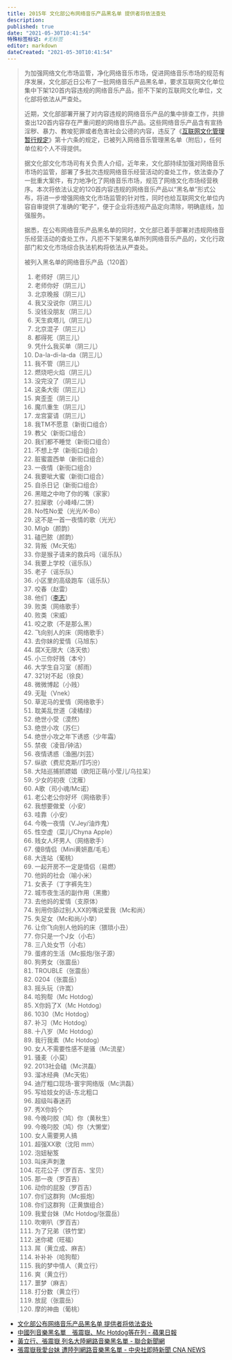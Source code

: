 ```yaml
---
title: 2015年 文化部公布网络音乐产品黑名单 提供者将依法查处
description:
published: true
date: "2021-05-30T10:41:54"
特殊标签标记: #无标签
editor: markdown
dateCreated: "2021-05-30T10:41:54"
---
```


> 为加强网络文化市场监管，净化网络音乐市场，促进网络音乐市场的规范有序发展，文化部近日公布了一批网络音乐产品黑名单，要求互联网文化单位集中下架120首内容违规的网络音乐产品，拒不下架的互联网文化单位，文化部将依法从严查处。
>
> 近期，文化部部署开展了对内容违规的网络音乐产品的集中排查工作，共排查出120首内容存在严重问题的网络音乐产品。这些网络音乐产品含有宣扬淫秽、暴力、教唆犯罪或者危害社会公德的内容，违反了《[互联网文化管理暂行规定](/rule/文化部/互联网文化管理暂行规定.md)》第十六条的规定，已被列入网络音乐管理黑名单（附后），任何单位和个人不得提供。
>
> 据文化部文化市场司有关负责人介绍，近年来，文化部持续加强对网络音乐市场的监管，部署了多批次违规网络音乐经营活动的查处工作，依法查办了一批重大案件，有力地净化了网络音乐市场，规范了网络文化市场经营秩序。本次将依法认定的120首内容违规的网络音乐产品以“黑名单”形式公布，将进一步增强网络文化市场监管的针对性，同时也给互联网文化单位内容自审提供了准确的“靶子”，便于企业将违规产品定向清除，明确底线，加强服务。
>
> 据悉，在公布网络音乐产品黑名单的同时，文化部已着手部署对违规网络音乐经营活动的查处工作，凡拒不下架黑名单所列网络音乐产品的，文化行政部门和文化市场综合执法机构将依法从严查处。
>
> 被列入黑名单的网络音乐产品（120首）
>
> 1. 老师好（阴三儿）
> 2. 老师你好（阴三儿）
> 3. 北京晚报（阴三儿）
> 4. 我又没说你（阴三儿）
> 5. 没钱没朋友（阴三儿）
> 6. 天生疯塔儿（阴三儿）
> 7. 北京混子（阴三儿）
> 8. 都得死（阴三儿）
> 9. 凭什么我买单（阴三儿）
> 10. Da-la-di-la-da（阴三儿）
> 11. 我不管（阴三儿）
> 12. 燃烧吧火焰（阴三儿）
> 13. 没完没了（阴三儿）
> 14. 这条大街（阴三儿）
> 15. 爽歪歪（阴三儿）
> 16. 魔爪重生（阴三儿）
> 17. 龙宫宴请（阴三儿）
> 18. 我TM不愿意（新街口组合）
> 19. 教父（新街口组合）
> 20. 我们都不睡觉（新街口组合）
> 21. 不想上学（新街口组合）
> 22. 脏蜜震西单（新街口组合）
> 23. 一夜情（新街口组合）
> 24. 我要呲大蜜（新街口组合）
> 25. 自杀日记（新街口组合）
> 26. 黑暗之中吻了你的嘴（家家）
> 27. 拉屎歌（小峰峰/二饼）
> 28. No性No爱（光光/K-Bo）
> 29. 这不是一首一夜情的歌（光光）
> 30. Mlgb（颜韵）
> 31. 磕巴脓（颜韵）
> 32. 背叛（Mc天佑）
> 33. 你是猴子请来的救兵吗（谣乐队）
> 34. 我要上学校（谣乐队）
> 35. 老子（谣乐队）
> 36. 小区里的高级跑车（谣乐队）
> 37. 咬春（赵雷）
> 38. 他们（[李志](/people/李志.md)）
> 39. 败类（网络歌手）
> 40. 败类（宋威）
> 41. 咬之歌（不是那么黑）
> 42. 飞向别人的床（网络歌手）
> 43. 去你妹的爱情（马旭东）
> 44. 腐X无限大（洛天依）
> 45. 小三你好贱（本兮）
> 46. 大学生自习室（郝雨）
> 47. 321对不起（徐良）
> 48. 微微博起（小贱）
> 49. 无耻（Vnek）
> 50. 草泥马的爱情（网络歌手）
> 51. 耽美乱世道（凌橘绿）
> 52. 绝世小受（漠然）
> 53. 绝世小攻（苏仨）
> 54. 绝世小攻之年下诱惑（少年霜）
> 55. 禁夜（凌音/钟洁）
> 56. 夜情诱惑（渔圈/刘芸）
> 57. 纵欲（费尼克斯/邝巧汾）
> 58. 大陆巡捕抓嫖娼（欧阳正萌/小莹儿/乌拉呆）
> 59. 少女的初夜（沈雁）
> 60. A歌（司小魂/Mc诺）
> 61. 老公老公你好坏（网络歌手）
> 62. 我想要做爱（小安）
> 63. 哇靠（小安）
> 64. 今晚一夜情（V.Jey/油炸鬼）
> 65. 性空虚（菜儿/Chyna Apple）
> 66. 贱女人坏男人（网络歌手）
> 67. 傻B情侣（Mini黄妍嘉/毛毛）
> 68. 大连站（葡桃）
> 69. 一起开房不一定是情侣（易燃）
> 70. 他妈的社会（喻小米）
> 71. 女表子（丁字裤先生）
> 72. 城市夜生活的副作用（黑撒）
> 73. 去他妈的爱情（支原体）
> 74. 别用你舔过别人XX的嘴说爱我（Mc和尚）
> 75. 失足女（Mc和尚/小举）
> 76. 让你飞向别人他妈的床（猥琐小丑）
> 77. 你只是一个J女（小右）
> 78. 三八处女节（小右）
> 79. 蛋疼的生活（Mc振炮/张子源）
> 80. 狗男女（张震岳）
> 81. TROUBLE（张震岳）
> 82. 0204（张震岳）
> 83. 摇头玩（许嵩）
> 84. 哈狗帮（Mc Hotdog）
> 85. X你妈了X（Mc Hotdog）
> 86. 1030（Mc Hotdog）
> 87. 补习（Mc Hotdog）
> 88. 十八岁（Mc Hotdog）
> 89. 我行我素（Mc Hotdog）
> 90. 女人不需要性感不是骚（Mc流星）
> 91. 骚麦（小莫）
> 92. 2013社会磕（Mc洪磊）
> 93. 溜冰经典（Mc天佑）
> 94. 迪厅粗口现场-寰宇网络版（Mc洪磊）
> 95. 写给妓女的话-东北粗口
> 96. 超级叫春迷药
> 97. 秀X你妈个
> 98. 今晚叼胶（鸠）你（黄秋生）
> 99. 今晚叼胶（鸠）你（大懒堂）
> 100. 女人需要男人搞
> 101. 超强XX歌（沈阳 mm）
> 102. 泡妞秘笈
> 103. 叫床声刺激
> 104. 花花公子（罗百吉、宝贝）
> 105. 那一夜（罗百吉）
> 106. 动你的屁股（罗百吉）
> 107. 你们这群狗（Mc振炮）
> 108. 你们这群狗（正黄旗组合）
> 109. 我爱台妹（Mc Hotdog/张震岳）
> 110. 吹喇叭（罗百吉）
> 111. 为了兄弟（铁竹堂）
> 112. 迷你裙（旺福）
> 113. 屌（黄立成、麻吉）
> 114. 补补补（哈狗帮）
> 115. 我的梦中情人（黄立行）
> 116. 爽（黄立行）
> 117. 噩梦（麻吉）
> 118. 打分数（黄立行）
> 119. 放屁（张震岳）
> 120. 摩的神曲（葡桃）

+ [文化部公布网络音乐产品黑名单 提供者将依法查处](https://web.archive.org/web/20150813215028/http://www.mcprc.gov.cn/whzx/whyw/201508/t20150810_457407.html)
+ [中國列音樂黑名單　張震嶽、Mc Hotdog等在列 - 蘋果日報](https://web.archive.org/web/20190816212709/https://tw.appledaily.com/new/realtime/20150810/667048/)
+ [黃立行、張震嶽 列名大陸網路音樂黑名單 - 聯合新聞網](https://web.archive.org/web/20150813040813/http://udn.com/news/story/8/1112605)
+ [張震嶽我愛台妹 遭陸列網路音樂黑名單 - 中央社即時新聞 CNA NEWS](https://web.archive.org/web/20150813012142/http://www.cna.com.tw/news/firstnews/201508105023-1.aspx)
